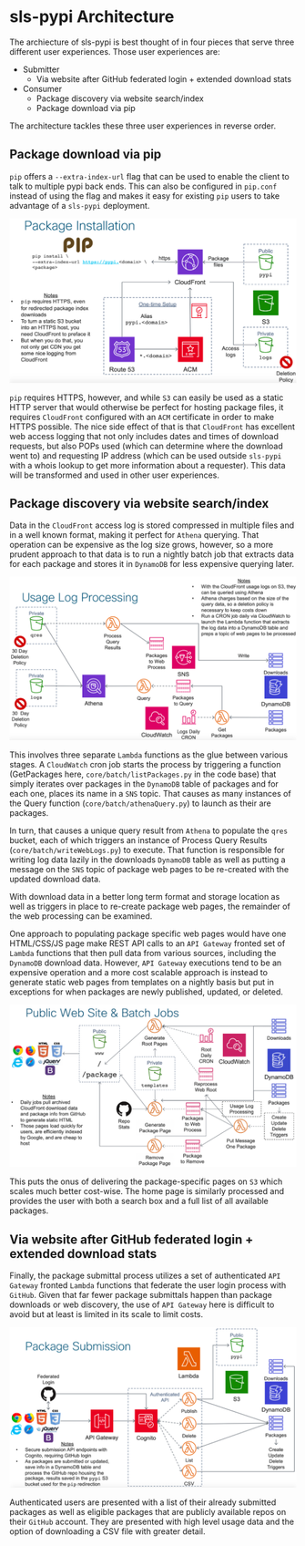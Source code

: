 # sls-pypi Architecture
The archiecture of sls-pypi is best thought of in four pieces that serve three different user experiences.  Those user experiences are:

* Submitter
  * Via website after GitHub federated login + extended download stats
* Consumer
  * Package discovery via website search/index
  * Package download via pip

The architecture tackles these three user experiences in reverse order.

## Package download via pip
`pip` offers a `--extra-index-url` flag that can be used to enable the client to talk to multiple pypi back ends.  This can also be configured in `pip.conf` instead of using the flag and makes it easy for existing `pip` users to take advantage of a `sls-pypi` deployment.

![Package Installation](packageInstallation.png)

`pip` requires HTTPS, however, and while `S3` can easily be used as a static HTTP server that would otherwise be perfect for hosting package files, it requires `CloudFront` configured with an `ACM` certificate in order to make HTTPS possible.  The nice side effect of that is that `CloudFront` has excellent web access logging that not only includes dates and times of download requests, but also POPs used (which can determine where the download went to) and requesting IP address (which can be used outside `sls-pypi` with a whois lookup to get more information about a requester).  This data will be transformed and used in other user experiences.

## Package discovery via website search/index
Data in the `CloudFront` access log is stored compressed in multiple files and in a well known format, making it perfect for `Athena` querying.  That operation can be expensive as the log size grows, however, so a more prudent approach to that data is to run a nightly batch job that extracts data for each package and stores it in `DynamoDB` for less expensive querying later.

![Usage Log Processing](usageLogProcessing.png)

This involves three separate `Lambda` functions as the glue between various stages.  A `CloudWatch` cron job starts the process by triggering a function (GetPackages here, `core/batch/listPackages.py` in the code base) that simply iterates over packages in the `DynamoDB` table of packages and for each one, places its name in a `SNS` topic.  That causes as many instances of the Query function (`core/batch/athenaQuery.py`) to launch as their are packages.

In turn, that causes a unique query result from `Athena` to populate the `qres` bucket, each of which triggers an instance of Process Query Results (`core/batch/writeWebLogs.py`) to execute.  That function is responsible for writing log data lazily in the downloads `DynamoDB` table as well as putting a message on the `SNS` topic of package web pages to be re-created with the updated download data.

With download data in a better long term format and storage location as well as triggers in place to re-create package web pages, the remainder of the web processing can be examined.

One approach to populating package specific web pages would have one HTML/CSS/JS page make REST API calls to an `API Gateway` fronted set of `Lambda` functions that then pull data from various sources, including the `DynamoDB` download data.  However, `API Gateway` executions tend to be an expensive operation and a more cost scalable approach is instead to generate static web pages from templates on a nightly basis but put in exceptions for when packages are newly published, updated, or deleted.

![Web Page Processing](webPageProcessing.png)

This puts the onus of delivering the package-specific pages on `S3` which scales much better cost-wise.  The home page is similarly processed and provides the user with both a search box and a full list of all available packages.

## Via website after GitHub federated login + extended download stats

Finally, the package submittal process utilizes a set of authenticated `API Gateway` fronted `Lambda` functions that federate the user login process with `GitHub`.  Given that far fewer package submittals happen than package downloads or web discovery, the use of `API Gateway` here is difficult to avoid but at least is limited in its scale to limit costs.

![Submit Package](submitPackage.png)

Authenticated users are presented with a list of their already submitted packages as well as eligible packages that are publicly available repos on their `GitHub` account.  They are presented with high level usage data and the option of downloading a CSV file with greater detail.
